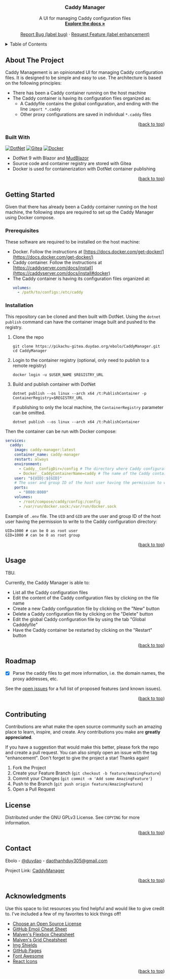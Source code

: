<!-- Improved compatibility of back to top link: See: https://github.com/othneildrew/Best-README-Template/pull/73 -->
<a id="readme-top"></a>
<!--
*** Thanks for checking out the Best-README-Template. If you have a suggestion
*** that would make this better, please fork the repo and create a pull request
*** or simply open an issue with the tag "enhancement".
*** Don't forget to give the project a star!
*** Thanks again! Now go create something AMAZING! :D
-->



<!-- PROJECT SHIELDS -->
<!--
*** I'm using markdown "reference style" links for readability.
*** Reference links are enclosed in brackets [ ] instead of parentheses ( ).
*** See the bottom of this document for the declaration of the reference variables
*** for contributors-url, forks-url, etc. This is an optional, concise syntax you may use.
*** https://www.markdownguide.org/basic-syntax/#reference-style-links
-->



<!-- PROJECT LOGO -->
<br />
<div align="center">

[//]: # (  <a href="https://github.com/othneildrew/Best-README-Template">)

[//]: # (    <img src="images/logo.png" alt="Logo" width="80" height="80">)

[//]: # (  </a>)

<h3 align="center">Caddy Manager</h3>

  <p align="center">
    A UI for managing Caddy configuration files
    <br />
    <a href="https://pikachu-gitea.duydao.org/ebolo/CaddyManager/src/branch/main/README.md"><strong>Explore the docs »</strong></a>
    <br />
    <br />
    <a href="https://pikachu-gitea.duydao.org/ebolo/CaddyManager/issues/new">Report Bug (label bug)</a>
    &middot;
    <a href="https://pikachu-gitea.duydao.org/ebolo/CaddyManager/issues/new">Request Feature (label enhancement)</a>

[//]: # (    <a href="https://github.com/othneildrew/Best-README-Template">View Demo</a>)

[//]: # (    &middot;)

  </p>
</div>



<!-- TABLE OF CONTENTS -->
<details>
  <summary>Table of Contents</summary>
  <ol>
    <li>
      <a href="#about-the-project">About The Project</a>
      <ul>
        <li><a href="#built-with">Built With</a></li>
      </ul>
    </li>
    <li>
      <a href="#getting-started">Getting Started</a>
      <ul>
        <li><a href="#prerequisites">Prerequisites</a></li>
        <li><a href="#installation">Installation</a></li>
      </ul>
    </li>
    <li><a href="#usage">Usage</a></li>
    <li><a href="#roadmap">Roadmap</a></li>
    <li><a href="#contributing">Contributing</a></li>
    <li><a href="#license">License</a></li>
    <li><a href="#contact">Contact</a></li>
    <li><a href="#acknowledgments">Acknowledgments</a></li>
  </ol>
</details>



<!-- ABOUT THE PROJECT -->
## About The Project

[//]: # ([![Product Name Screen Shot][product-screenshot]]&#40;https://example.com&#41;)

Caddy Management is an opinionated UI for managing Caddy configuration files. It is designed to be simple and easy to use. The architecture is based on the following principles:
- There has been a Caddy container running on the host machine
- The Caddy container is having its configuration files organized as:
  - A Caddyfile contains the global configuration, and ending with the line `import *.caddy` 
  - Other proxy configurations are saved in individual `*.caddy` files

<p align="right">(<a href="#readme-top">back to top</a>)</p>



### Built With

[![DotNet][DotNet]][DotNet-url]
[![Gitea][Gitea]][Gitea-url]
[![Docker][Docker]][Docker-url]

* DotNet 9 with Blazor and [MudBlazor](https://mudblazor.com/)
* Source code and container registry are stored with Gitea
* Docker is used for containerization with DotNet container publishing

<p align="right">(<a href="#readme-top">back to top</a>)</p>



<!-- GETTING STARTED -->
## Getting Started

Given that there has already been a Caddy container running on the host machine, the following steps are required to set up the Caddy Manager using Docker compose.

### Prerequisites

These software are required to be installed on the host machine:
* Docker. Follow the instructions at [https://docs.docker.com/get-docker/](https://docs.docker.com/get-docker/)
* Caddy container. Follow the instructions at [https://caddyserver.com/docs/install](https://caddyserver.com/docs/install#docker)
* The Caddy container is having its configuration files organized at:
  ```yaml
  volumes:
    - /path/to/configs:/etc/caddy
  ```

### Installation

This repository can be cloned and then built with DotNet. Using the `dotnet publish` command can have the container image built and pushed to the registry.

1. Clone the repo
   ```shell
   git clone https://pikachu-gitea.duydao.org/ebolo/CaddyManager.git
   cd CaddyManager
   ```
2. Login to the container registry (optional, only need to publish to a remote registry)
   ```shell
   docker login -u $USER_NAME $REGISTRY_URL
   ```
3. Build and publish container with DotNet
   ```shell
   dotnet publish --os linux --arch x64 /t:PublishContainer -p ContainerRegistry=$REGISTRY_URL
   ```
   if publishing to only the local machine, the `ContainerRegistry` parameter can be omitted.
   ```shell
   dotnet publish --os linux --arch x64 /t:PublishContainer
   ```

Then the container can be run with Docker compose:
```yaml
services:
  caddy:
    image: caddy-manager:latest
    container_name: caddy-manager
    restart: always
    environment:
      - Caddy__ConfigDir=/config # The directory where Caddy configuration files are stored
      - Docker__CaddyContainerName=caddy # The name of the Caddy container
    user: "${UID}:${GID}"
    # The user and group ID of the host user having the permission to write to the Caddy configuration directory
    ports:
      - "8080:8080"
    volumes:
      - /root/compose/caddy/config:/config
      - /var/run/docker.sock:/var/run/docker.sock

```

Example of `.env` file. The `UID` and `GID` are the user and group ID of the host user having the permission to write to the Caddy configuration directory:
```shell
UID=1000 # can be 0 as root user
GID=1000 # can be 0 as root group
```

<p align="right">(<a href="#readme-top">back to top</a>)</p>



<!-- USAGE EXAMPLES -->
## Usage

TBU.

Currently, the Caddy Manager is able to:
- List all the Caddy configuration files
- Edit the content of the Caddy configuration files by clicking on the file name
- Create a new Caddy configuration file by clicking on the "New" button
- Delete a Caddy configuration file by clicking on the "Delete" button
- Edit the global Caddy configuration file by using the tab "Global Cadddyfile"
- Have the Caddy container be restarted by clicking on the "Restart" button

<p align="right">(<a href="#readme-top">back to top</a>)</p>



<!-- ROADMAP -->
## Roadmap

- [x] Parse the caddy files to get more information, i.e. the domain names, the proxy addresses, etc.

See the [open issues](https://pikachu-gitea.duydao.org/ebolo/CaddyManager/issues) for a full list of proposed features (and known issues).

<p align="right">(<a href="#readme-top">back to top</a>)</p>



<!-- CONTRIBUTING -->
## Contributing

Contributions are what make the open source community such an amazing place to learn, inspire, and create. Any contributions you make are **greatly appreciated**.

If you have a suggestion that would make this better, please fork the repo and create a pull request. You can also simply open an issue with the tag "enhancement".
Don't forget to give the project a star! Thanks again!

1. Fork the Project
2. Create your Feature Branch (`git checkout -b feature/AmazingFeature`)
3. Commit your Changes (`git commit -m 'Add some AmazingFeature'`)
4. Push to the Branch (`git push origin feature/AmazingFeature`)
5. Open a Pull Request


<!-- LICENSE -->
## License

Distributed under the GNU GPLv3 License. See `COPYING` for more information.

<p align="right">(<a href="#readme-top">back to top</a>)</p>



<!-- CONTACT -->
## Contact

Ebolo - [@duydao](https://duydao.org) - daothanhduy305@gmail.com

Project Link: [CaddyManager](https://pikachu-gitea.duydao.org/ebolo/CaddyManager)

<p align="right">(<a href="#readme-top">back to top</a>)</p>



<!-- ACKNOWLEDGMENTS -->
## Acknowledgments

Use this space to list resources you find helpful and would like to give credit to. I've included a few of my favorites to kick things off!

* [Choose an Open Source License](https://choosealicense.com)
* [GitHub Emoji Cheat Sheet](https://www.webpagefx.com/tools/emoji-cheat-sheet)
* [Malven's Flexbox Cheatsheet](https://flexbox.malven.co/)
* [Malven's Grid Cheatsheet](https://grid.malven.co/)
* [Img Shields](https://shields.io)
* [GitHub Pages](https://pages.github.com)
* [Font Awesome](https://fontawesome.com)
* [React Icons](https://react-icons.github.io/react-icons/search)

<p align="right">(<a href="#readme-top">back to top</a>)</p>



<!-- MARKDOWN LINKS & IMAGES -->
<!-- https://www.markdownguide.org/basic-syntax/#reference-style-links -->
[contributors-shield]: https://img.shields.io/github/contributors/othneildrew/Best-README-Template.svg?style=for-the-badge
[contributors-url]: https://github.com/othneildrew/Best-README-Template/graphs/contributors
[forks-shield]: https://img.shields.io/github/forks/othneildrew/Best-README-Template.svg?style=for-the-badge
[forks-url]: https://github.com/othneildrew/Best-README-Template/network/members
[stars-shield]: https://img.shields.io/github/stars/othneildrew/Best-README-Template.svg?style=for-the-badge
[stars-url]: https://github.com/othneildrew/Best-README-Template/stargazers
[issues-shield]: https://img.shields.io/github/issues/othneildrew/Best-README-Template.svg?style=for-the-badge
[issues-url]: https://github.com/othneildrew/Best-README-Template/issues
[license-shield]: https://img.shields.io/github/license/othneildrew/Best-README-Template.svg?style=for-the-badge
[license-url]: https://github.com/othneildrew/Best-README-Template/blob/master/LICENSE.txt
[linkedin-shield]: https://img.shields.io/badge/-LinkedIn-black.svg?style=for-the-badge&logo=linkedin&colorB=555
[linkedin-url]: https://linkedin.com/in/othneildrew
[product-screenshot]: images/screenshot.png
[DotNet]: https://img.shields.io/badge/dotnet-563D7C?style=for-the-badge&logo=dotnet&logoColor=white
[DotNet-url]: https://dotnet.microsoft.com/en-us/
[Gitea]: https://img.shields.io/badge/Gitea-green?style=for-the-badge&logo=gitea&logoColor=white
[Gitea-url]: https://about.gitea.com/
[Docker]: https://img.shields.io/badge/Docker-blue?style=for-the-badge&logo=docker&logoColor=white
[Docker-url]: https://www.docker.com/